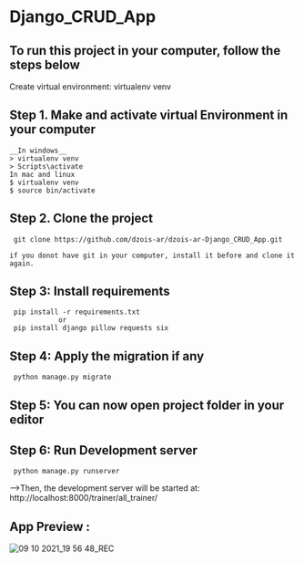 # Django_CRUD_App

To run this project in your computer, follow the steps below
-------------------------------------------------------------

Create virtual environment: virtualenv venv

Step 1. Make and activate virtual Environment in your computer
-------------------------------------------------------------
    __In windows__
    > virtualenv venv
    > Scripts\activate
    In mac and linux
    $ virtualenv venv 
    $ source bin/activate

Step 2. Clone the project
-------------------------------------------------------------
     git clone https://github.com/dzois-ar/dzois-ar-Django_CRUD_App.git
 
    if you donot have git in your computer, install it before and clone it again.

Step 3: Install requirements  
-------------------------------------------------------------
     pip install -r requirements.txt
                or 
     pip install django pillow requests six

Step 4: Apply the migration if any
-------------------------------------------------------------
     python manage.py migrate


Step 5: You can now open project folder in your editor
-------------------------------------------------------------

Step 6: Run Development server
-------------------------------------------------------------
     python manage.py runserver

-->Then, the development server will be started at: http://localhost:8000/trainer/all_trainer/

App Preview :
-------------------------------------------------------------



![09 10 2021_19 56 48_REC](https://user-images.githubusercontent.com/80916754/136668342-e23928fd-fa49-4eba-b70b-6ca889570b2f.png)




